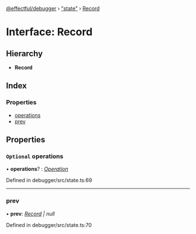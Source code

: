 [@effectful/debugger](../README.md) › ["state"](../modules/_state_.md) › [Record](_state_.record.md)

# Interface: Record

## Hierarchy

* **Record**

## Index

### Properties

* [operations](_state_.record.md#optional-operations)
* [prev](_state_.record.md#prev)

## Properties

### `Optional` operations

• **operations**? : *[Operation](_state_.operation.md)*

Defined in debugger/src/state.ts:69

___

###  prev

• **prev**: *[Record](_state_.record.md) | null*

Defined in debugger/src/state.ts:70
